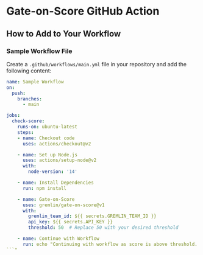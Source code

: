 # Gate-on-Score GitHub Action

## How to Add to Your Workflow

### Sample Workflow File

Create a `.github/workflows/main.yml` file in your repository and add the following content:

```yaml
name: Sample Workflow
on:
  push:
    branches:
      - main

jobs:
  check-score:
    runs-on: ubuntu-latest
    steps:
    - name: Checkout code
      uses: actions/checkout@v2

    - name: Set up Node.js
      uses: actions/setup-node@v2
      with:
        node-version: '14'

    - name: Install Dependencies
      run: npm install

    - name: Gate-on-Score
      uses: gremlin/gate-on-score@v1
      with:
        gremlin_team_id: ${{ secrets.GREMLIN_TEAM_ID }}
        api_key: ${{ secrets.API_KEY }}
        threshold: 50  # Replace 50 with your desired threshold

    - name: Continue with Workflow
      run: echo "Continuing with workflow as score is above threshold.
```"
